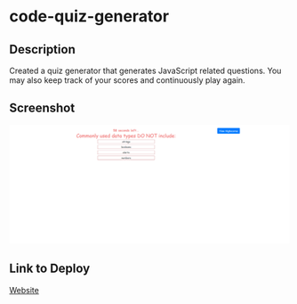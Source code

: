 # code-quiz-generator

## Description
Created a quiz generator that generates JavaScript related questions. You may also keep track of your scores and continuously play again.


## Screenshot
![image of website](Assets/code-quiz-generator-demo.png)

## Link to Deploy
[Website](https://akaydia.github.io/code-quiz-generator/)
